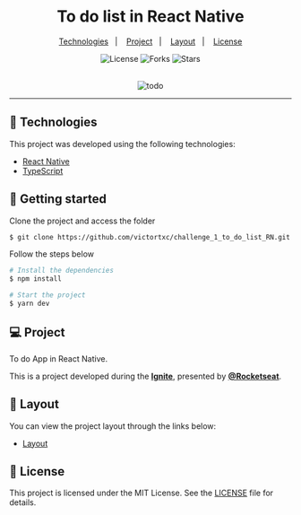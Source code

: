 <div align="center">
    <h1>To do list in React Native</h1>
</div>

<p align="center">
  <a href="#-technologies">Technologies</a>&nbsp;&nbsp;&nbsp;|&nbsp;&nbsp;&nbsp;
  <a href="#-project">Project</a>&nbsp;&nbsp;&nbsp;|&nbsp;&nbsp;&nbsp;
  <a href="#-layout">Layout</a>&nbsp;&nbsp;&nbsp;|&nbsp;&nbsp;&nbsp;
  <a href="#-license">License</a>
</p>

<p align="center">
  <img  src="https://img.shields.io/static/v1?label=license&message=MIT&color=FFFFFF&labelColor=32B768" alt="License">
  
  <img src="https://img.shields.io/github/forks/victortxc/challenge_1_to_do_list_RN?label=forks&message=MIT&color=FFFFFF&labelColor=32B768" alt="Forks">

  <img src="https://img.shields.io/github/stars/victortxc/challenge_1_to_do_list_RN?label=stars&message=MIT&color=FFFFFF&labelColor=32B768" alt="Stars">
</p>

<br>

<div align="center">
  <img alt="todo" src="public/todo.png">
</div>

---

## 🧪 Technologies

This project was developed using the following technologies:

-   [React Native](https://reactnative.dev/)
-   [TypeScript](https://www.typescriptlang.org/)

## 🚀 Getting started

Clone the project and access the folder

```bash
$ git clone https://github.com/victortxc/challenge_1_to_do_list_RN.git && cd challenge_1_to_do_list_RN
```

Follow the steps below

```bash
# Install the dependencies
$ npm install

# Start the project
$ yarn dev
```

## 💻 Project

To do App in React Native.

This is a project developed during the **[Ignite](https://rocketseat.com.br/ignite)**, presented by **[@Rocketseat](https://github.com/Rocketseat)**.

## 🔖 Layout

You can view the project layout through the links below:

-   [Layout](https://www.figma.com/file/L442P4syOkbHGaLr4fGad4/to.do/duplicate?node-id=10485%3A499)

## 📝 License

This project is licensed under the MIT License. See the [LICENSE](LICENSE.md) file for details.
